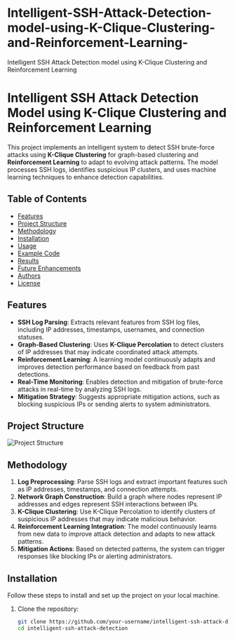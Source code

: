 # Intelligent-SSH-Attack-Detection-model-using-K-Clique-Clustering-and-Reinforcement-Learning-
Intelligent SSH Attack Detection model using K-Clique Clustering and Reinforcement Learning 
# Intelligent SSH Attack Detection Model using K-Clique Clustering and Reinforcement Learning

This project implements an intelligent system to detect SSH brute-force attacks using **K-Clique Clustering** for graph-based clustering and **Reinforcement Learning** to adapt to evolving attack patterns. The model processes SSH logs, identifies suspicious IP clusters, and uses machine learning techniques to enhance detection capabilities.

## Table of Contents
- [Features](#features)
- [Project Structure](#project-structure)
- [Methodology](#methodology)
- [Installation](#installation)
- [Usage](#usage)
- [Example Code](#example-code)
- [Results](#results)
- [Future Enhancements](#future-enhancements)
- [Authors](#authors)
- [License](#license)

## Features

- **SSH Log Parsing**: Extracts relevant features from SSH log files, including IP addresses, timestamps, usernames, and connection statuses.
- **Graph-Based Clustering**: Uses **K-Clique Percolation** to detect clusters of IP addresses that may indicate coordinated attack attempts.
- **Reinforcement Learning**: A learning model continuously adapts and improves detection performance based on feedback from past detections.
- **Real-Time Monitoring**: Enables detection and mitigation of brute-force attacks in real-time by analyzing SSH logs.
- **Mitigation Strategy**: Suggests appropriate mitigation actions, such as blocking suspicious IPs or sending alerts to system administrators.

## Project Structure
![Project Structure](images/project_structure.png)


## Methodology

1. **Log Preprocessing**: Parse SSH logs and extract important features such as IP addresses, timestamps, and connection attempts.
2. **Network Graph Construction**: Build a graph where nodes represent IP addresses and edges represent SSH interactions between IPs.
3. **K-Clique Clustering**: Use K-Clique Percolation to identify clusters of suspicious IP addresses that may indicate malicious behavior.
4. **Reinforcement Learning Integration**: The model continuously learns from new data to improve attack detection and adapts to new attack patterns.
5. **Mitigation Actions**: Based on detected patterns, the system can trigger responses like blocking IPs or alerting administrators.

## Installation

Follow these steps to install and set up the project on your local machine.

1. Clone the repository:
   ```bash
   git clone https://github.com/your-username/intelligent-ssh-attack-detection.git
   cd intelligent-ssh-attack-detection
